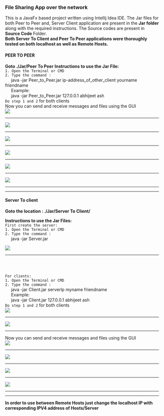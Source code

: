 ### File Sharing App over the network


This is a JavaFx based project written using Intellij Idea IDE.
The Jar files for both Peer to Peer and, Server Client application are present in the **Jar folder**  along with the required instructions.
The Source codes are present in **Source Code** Folder.<br>
**Both Server To Client and Peer To Peer applications were thoroughly tested on both localhost as well as Remote Hosts.**


 #### PEER TO PEER
 **Goto ./Jar/Peer To Peer**
 **Instructions to use the Jar File:** <br>
 `1. Open the Terminal or CMD `<br>
 `2. Type the command :` <br>
 &nbsp;&nbsp;&nbsp;&nbsp;&nbsp;java -jar Peer_to_Peer.jar ip-address_of_other_client yourname friendname<br>
 &nbsp;&nbsp;&nbsp;&nbsp;&nbsp;Example:<br>
 &nbsp;&nbsp;&nbsp;&nbsp;&nbsp;java -jar Peer_to_Peer.jar 127.0.0.1 abhijeet ash<br>
 `Do step 1 and 2` for both clients<br>
 Now you can send and receive messages and files using the GUI<br>
 ![](./images/Peer_To_Peer/01.png)<hr>
 ![](./images/Peer_To_Peer/02.png)<hr>
 ![](./images/Peer_To_Peer/03.png)<hr>
 ![](./images/Peer_To_Peer/04.png)<hr>
 ![](./images/Peer_To_Peer/05.png)<hr>
 ![](./images/Peer_To_Peer/06.png)<hr>
 <hr>
 
#### Server To client
**Goto the location : ./Jar/Server To Client/** <br>

**Instructions to use the Jar Files:**<br>
`First create the server: `<br>
`1. Open the Terminal or CMD `<br>
`2. Type the command :` <br>
&nbsp;&nbsp;&nbsp;&nbsp;&nbsp;java -jar Server.jar<br>

![](./images/Server_To_Client/01.png)<hr><br><br>

`For clients: ` <br>
`1. Open the Terminal or CMD `<br>
`2. Type the command :` <br>
&nbsp;&nbsp;&nbsp;&nbsp;&nbsp;java -jar Client.jar serverIp myname friendname<br>
&nbsp;&nbsp;&nbsp;&nbsp;&nbsp;Example:<br>
&nbsp;&nbsp;&nbsp;&nbsp;&nbsp;java -jar Client.jar 127.0.0.1 abhijeet ash<br>
`Do step 1 and 2` for both clients<br>
![](./images/Server_To_Client/06.png)<hr>
![](./images/Server_To_Client/07.png)<hr>
Now you can send and receive messages and files using the GUI<br>
![](./images/Server_To_Client/02.png)<hr>
![](./images/Server_To_Client/03.png)<hr>
![](./images/Server_To_Client/04.png)<hr>
![](./images/Server_To_Client/05.png)<hr>
<hr>

**In order to use between Remote Hosts just change the localhost IP with corresponding IPV4 address of Hosts/Server**
